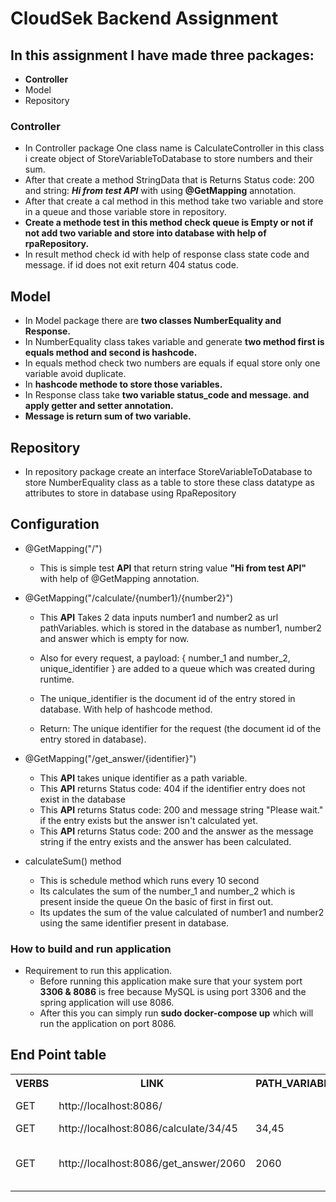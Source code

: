 # CloudSek Backend Assignment


## In this assignment I have made three packages:

- **Controller**
- Model
- Repository
  



### Controller

- In Controller package One class name is CalculateController  in this class i create object of StoreVariableToDatabase to store numbers and their sum.
- After that create a method StringData that is Returns Status code: 200 and string: <i>**Hi from test API**</i> with using **@GetMapping** annotation.
- After that create a cal method in this method take two variable and store in a queue and those variable store in repository.
- **Create a methode test in this method check queue is Empty or not if not add two variable and store into database with help of rpaRepository.**
- In  result method check id with help of response class state code and message. if id does not exit return 404 status code.





## Model
- In Model package there are **two classes NumberEquality and Response.**
- In NumberEquality class takes variable and generate **two method first is equals method and second is hashcode.**
- In equals method check two numbers are equals if equal store only one variable avoid duplicate.
- In **hashcode methode to store those variables.**
- In Response class take **two variable status_code and message. and apply getter and setter annotation.**
- **Message is return sum of two variable.**





## Repository
- In repository package create an interface StoreVariableToDatabase to store NumberEquality class as a table to store these class datatype as attributes to store in database using RpaRepository<br>


## Configuration

- @GetMapping("/")
    * This is  simple test **API** that  return string value **"Hi from test API"** with help of @GetMapping annotation.




- @GetMapping("/calculate/{number1}/{number2}")
    * This **API** Takes 2 data inputs number1 and number2 as url pathVariables. which is stored in the database as number1, number2 and answer which is empty for now.
    * Also for every request, a payload: { number_1 and number_2, unique_identifier } are added to a
      queue which was created during runtime. 
    * The unique_identifier is the document id of the entry stored in database. With help of hashcode method.
  
    * Return:  The unique identifier for the request (the document id of the entry stored in database).





- @GetMapping("/get_answer/{identifier}")
  * This **API** takes unique identifier as a path variable.
  * This **API** returns Status code: 404 if the identifier entry does not exist in the database
  * This **API** returns Status code: 200 and message string "Please wait." if the entry exists but the answer isn't calculated yet.
  * This **API** returns  Status code: 200 and the answer as the message string if the entry exists and the
  answer has been calculated.



- calculateSum() method
  * This is schedule method which runs every 10 second
  * Its calculates the sum of the number_1 and number_2 which is present inside the queue On the basic of first in first out.
  * Its updates the sum of the value calculated of number1 and number2 using the same identifier present in database.






### How to build and run application

- Requirement to run this application.
  - Before running this application make sure that your system port **3306 & 8086** is free because MySQL is using port 3306 and the spring application will use 8086.
  - After this you can simply run **sudo docker-compose up** which will run the application on port 8086.

## End Point table

<html>
 <table>
  <tr>
    <th>VERBS</th>
    <th>LINK</th>
    <th>PATH_VARIABLE</th>
<th>Result</th>
  </tr>
  <tr>
    <td>GET</td>
    <td>http://localhost:8086/</td>
    <td> </td>
<td>Hi from test API</td>
  </tr>
  <tr>
    <td>GET</td>
    <td>http://localhost:8086/calculate/34/45</td>
    <td> 34,45</td>
<td>2060</td>
  </tr>
  <tr>
    <td>GET</td>
    <td>http://localhost:8086/get_answer/2060</td>
    <td>2060</td>
<td>status_code: 200
message: 79</td>
  </tr>


</table> 



</html>